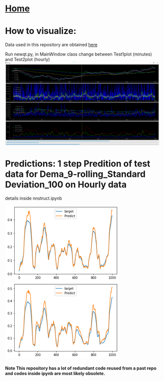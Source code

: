 # [Home](http://lu0x1a0.github.io)

# How to visualize:
Data used in this repository are obtained [here](http://www.histdata.com/download-free-forex-data/?/ascii/1-minute-bar-quotes)

Run newqt.py, in MainWindow class change between Test1plot (minutes) and Test2plot (hourly)
![Screenshot](./Images/qtHourly.png)

# Predictions: 1 step Predition of test data for Dema_9-rolling_Standard Deviation_100 on Hourly data

details inside nnstruct.ipynb


![MSE Loss](./Images/MSELoss.png)
![BCE Loss](./Images/BCELoss.png)

#### Note This repository has a lot of redundant code reused from a past repo and codes inside ipynb are most likely obsolete.

